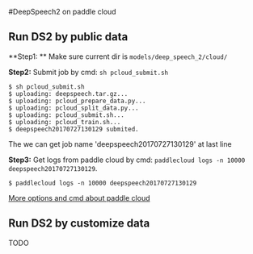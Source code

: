 #DeepSpeech2 on paddle cloud

## Run DS2 by public data

**Step1: ** Make sure current dir is `models/deep_speech_2/cloud/`

**Step2:**  Submit job by cmd: `sh pcloud_submit.sh`

```
$ sh pcloud_submit.sh
$ uploading: deepspeech.tar.gz...
$ uploading: pcloud_prepare_data.py...
$ uploading: pcloud_split_data.py...
$ uploading: pcloud_submit.sh...
$ uploading: pcloud_train.sh...
$ deepspeech20170727130129 submited.
```
The we can get job name 'deepspeech20170727130129' at last line

**Step3:** Get logs from paddle cloud by cmd: `paddlecloud logs -n 10000 deepspeech20170727130129`.

```
$ paddlecloud logs -n 10000 deepspeech20170727130129
```
[More  options and cmd about paddle cloud](https://github.com/PaddlePaddle/cloud/blob/develop/doc/usage_cn.md)

## Run DS2 by customize data
TODO
